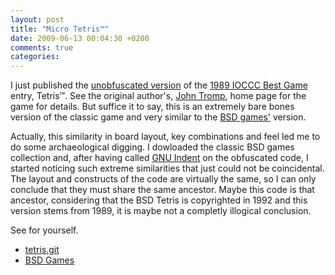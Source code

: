 ```yaml
---
layout: post
title: "Micro Tetris™"
date: 2009-06-13 00:04:30 +0200
comments: true
categories: 
---
```


I just published the [unobfuscated version][1] of the
[1989 IOCCC Best Game][2] entry, Tetris™.  See the original author's,
[John Tromp][3], home page for the game for details.  But suffice it to
say, this is an extremely bare bones version of the classic game and
very similar to the [BSD games'][4] version.

Actually, this similarity in board layout, key combinations and feel led
me to do some archaeological digging.  I dowloaded the classic BSD games
collection and, after having called [GNU Indent][5] on the obfuscated
code, I started noticing such extreme similarities that just could not
be coincidental.  The layout and constructs of the code are virtually
the same, so I can only conclude that they must share the same ancestor.
Maybe this code is that ancestor, considering that the BSD Tetris is
copyrighted in 1992 and this version stems from 1989, it is maybe not a
completly illogical conclusion.

See for yourself.

* [tetris.git][6]
* [BSD Games][4]

[1]: http://git.troglobit.com/tetris.git
[2]: http://www.ioccc.org/1989/tromp.hint
[3]: http://tromp.github.io/tetris.html
[4]: http://www.ibiblio.org/pub/linux/games/bsd-games-2.17.tar.gz
[5]: http://www.gnu.org/software/indent/
[6]: http://git.troglobit.com/tetris.git


